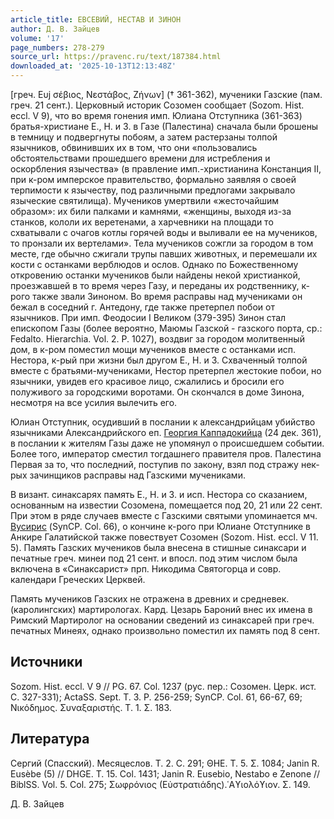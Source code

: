 ```yaml
---
article_title: ЕВСЕВИЙ, НЕСТАВ И ЗИНОН
author: Д. В. Зайцев
volume: '17'
page_numbers: 278-279
source_url: https://pravenc.ru/text/187384.html
downloaded_at: '2025-10-13T12:13:48Z'
---
```


[греч. Ευj
σέβιος, Νεστάβος, Ζήνων] († 361-362), мученики Газские (пам. греч. 21 сент.). Церковный историк Созомен сообщает (Sozom. Hist. eccl. V 9), что во время гонения имп. Юлиана Отступника (361-363) братья-христиане Е., Н. и З. в Газе (Палестина) сначала были брошены в темницу и подвергнуты побоям, а затем растерзаны толпой язычников, обвинивших их в том, что они «пользовались обстоятельствами прошедшего времени для истребления и оскорбления язычества» (в правление имп.-христианина Констанция II, при к-ром имперское правительство, формально заявляя о своей терпимости к язычеству, под различными предлогами закрывало языческие святилища). Мучеников умертвили «жесточайшим образом»: их били палками и камнями, «женщины, выходя из-за станков, кололи их веретенами, а харчевники на площади то схватывали с очагов котлы горячей воды и выливали ее на мучеников, то пронзали их вертелами». Тела мучеников сожгли за городом в том месте, где обычно сжигали трупы павших животных, и перемешали их кости с останками верблюдов и ослов. Однако по Божественному откровению останки мучеников были найдены некой христианкой, проезжавшей в то время через Газу, и переданы их родственнику, к-рого также звали Зиноном. Во время расправы над мучениками он бежал в соседний г. Антедону, где также претерпел побои от язычников. При имп. Феодосии I Великом (379-395) Зинон стал епископом Газы (более вероятно, Маюмы Газской - газского порта, ср.: Fedalto. Hierarchia. Vol. 2. P. 1027), воздвиг за городом молитвенный дом, в к-ром поместил мощи мучеников вместе с останками исп. Нестора, к-рый при жизни был другом Е., Н. и З. Схваченный толпой вместе с братьями-мучениками, Нестор претерпел жестокие побои, но язычники, увидев его красивое лицо, сжалились и бросили его полуживого за городскими воротами. Он скончался в доме Зинона, несмотря на все усилия вылечить его.

Юлиан Отступник, осудивший в послании к александрийцам убийство язычниками Александрийского еп. [Георгия Каппадокийца](<https://pravenc.ru/text/Георгий Каппадокиец.html>) (24 дек. 361), в послании к жителям Газы даже не упомянул о происшедшем событии. Более того, император сместил тогдашнего правителя пров. Палестина Первая за то, что последний, поступив по закону, взял под стражу нек-рых зачинщиков расправы над Газскими мучениками.

В визант. синаксарях память Е., Н. и З. и исп. Нестора со сказанием, основанным на известии Созомена, помещается под 20, 21 или 22 сент. При этом в ряде случаев вместе с Газскими святыми упоминается мч. [Вусирис](https://pravenc.ru/text/Вусирис.html) (SynCP. Col. 66), о кончине к-рого при Юлиане Отступнике в Анкире Галатийской также повествует Созомен (Sozom. Hist. eccl. V 11. 5). Память Газских мучеников была внесена в стишные синаксари и печатные греч. минеи под 21 сент. и впосл. под этим числом была включена в «Синаксарист» прп. Никодима Святогорца и совр. календари Греческих Церквей.

Память мучеников Газских не отражена в древних и средневек. (каролингских) мартирологах. Кард. Цезарь Бароний внес их имена в Римский Мартиролог на основании сведений из синаксарей при греч. печатных Минеях, однако произвольно поместил их память под 8 сент.

## Источники

Sozom. Hist. eccl. V 9 // PG. 67. Col. 1237 (рус. пер.: Созомен. Церк. ист. С. 327-331); ActaSS. Sept. T. 3. P. 256-259; SynCP. Col. 61, 66-67, 69; Νικόδημος. Συναξαριστής. Τ. 1. Σ. 183.

## Литература

Сергий (Спасский). Месяцеслов. Т. 2. С. 291; ΘΗΕ. Τ. 5. Σ. 1084; Janin R. Eusèbe (5) // DHGE. T. 15. Col. 1431; Janin R. Eusebio, Nestabo e Zenone // BiblSS. Vol. 5. Col. 275; Σωφρόνιος (Εὐστρατιάδης).῾Αϒιολόϒιον. Σ. 149.

Д. В. Зайцев
